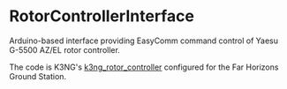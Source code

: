 # RotorControllerInterface
Arduino-based interface providing EasyComm command control of Yaesu G-5500 AZ/EL rotor controller.

The code is K3NG's [k3ng_rotor_controller](https://github.com/k3ng/k3ng_rotator_controller) configured for the Far Horizons Ground Station.